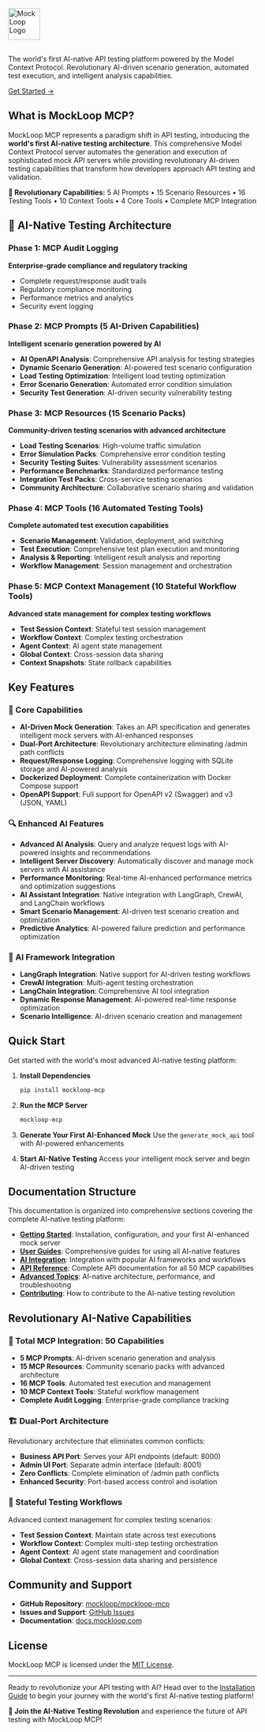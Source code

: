 <div class="hero-section">
  <img src="logo.png" alt="MockLoop Logo" style="height: 64px; margin-bottom: 1rem;">

  <p>The world's first AI-native API testing platform powered by the Model Context Protocol. Revolutionary AI-driven scenario generation, automated test execution, and intelligent analysis capabilities.</p>
  <a href="getting-started/installation/" class="cta-button">Get Started →</a>
</div>

## What is MockLoop MCP?

MockLoop MCP represents a paradigm shift in API testing, introducing the **world's first AI-native testing architecture**. This comprehensive Model Context Protocol server automates the generation and execution of sophisticated mock API servers while providing revolutionary AI-driven testing capabilities that transform how developers approach API testing and validation.

**🚀 Revolutionary Capabilities:** 5 AI Prompts • 15 Scenario Resources • 16 Testing Tools • 10 Context Tools • 4 Core Tools • Complete MCP Integration

## 🌟 AI-Native Testing Architecture

### Phase 1: MCP Audit Logging
**Enterprise-grade compliance and regulatory tracking**
- Complete request/response audit trails
- Regulatory compliance monitoring  
- Performance metrics and analytics
- Security event logging

### Phase 2: MCP Prompts (5 AI-Driven Capabilities)
**Intelligent scenario generation powered by AI**
- **AI OpenAPI Analysis**: Comprehensive API analysis for testing strategies
- **Dynamic Scenario Generation**: AI-powered test scenario configuration
- **Load Testing Optimization**: Intelligent load testing optimization
- **Error Scenario Generation**: Automated error condition simulation
- **Security Test Generation**: AI-driven security vulnerability testing

### Phase 3: MCP Resources (15 Scenario Packs)
**Community-driven testing scenarios with advanced architecture**
- **Load Testing Scenarios**: High-volume traffic simulation
- **Error Simulation Packs**: Comprehensive error condition testing
- **Security Testing Suites**: Vulnerability assessment scenarios
- **Performance Benchmarks**: Standardized performance testing
- **Integration Test Packs**: Cross-service testing scenarios
- **Community Architecture**: Collaborative scenario sharing and validation

### Phase 4: MCP Tools (16 Automated Testing Tools)
**Complete automated test execution capabilities**
- **Scenario Management**: Validation, deployment, and switching
- **Test Execution**: Comprehensive test plan execution and monitoring
- **Analysis & Reporting**: Intelligent result analysis and reporting
- **Workflow Management**: Session management and orchestration

### Phase 5: MCP Context Management (10 Stateful Workflow Tools)
**Advanced state management for complex testing workflows**
- **Test Session Context**: Stateful test session management
- **Workflow Context**: Complex testing orchestration
- **Agent Context**: AI agent state management
- **Global Context**: Cross-session data sharing
- **Context Snapshots**: State rollback capabilities

## Key Features

### 🚀 Core Capabilities
- **AI-Driven Mock Generation**: Takes an API specification and generates intelligent mock servers with AI-enhanced responses
- **Dual-Port Architecture**: Revolutionary architecture eliminating /admin path conflicts
- **Request/Response Logging**: Comprehensive logging with SQLite storage and AI-powered analysis
- **Dockerized Deployment**: Complete containerization with Docker Compose support
- **OpenAPI Support**: Full support for OpenAPI v2 (Swagger) and v3 (JSON, YAML)

### 🔍 Enhanced AI Features
- **Advanced AI Analysis**: Query and analyze request logs with AI-powered insights and recommendations
- **Intelligent Server Discovery**: Automatically discover and manage mock servers with AI assistance
- **Performance Monitoring**: Real-time AI-enhanced performance metrics and optimization suggestions
- **AI Assistant Integration**: Native integration with LangGraph, CrewAI, and LangChain workflows
- **Smart Scenario Management**: AI-driven test scenario creation and optimization
- **Predictive Analytics**: AI-powered failure prediction and performance optimization

### 🤖 AI Framework Integration
- **LangGraph Integration**: Native support for AI-driven testing workflows
- **CrewAI Integration**: Multi-agent testing orchestration
- **LangChain Integration**: Comprehensive AI tool integration
- **Dynamic Response Management**: AI-powered real-time response optimization
- **Scenario Intelligence**: AI-driven scenario creation and management

## Quick Start

Get started with the world's most advanced AI-native testing platform:

1. **Install Dependencies**
   ```bash
   pip install mockloop-mcp
   ```

2. **Run the MCP Server**
   ```bash
   mockloop-mcp
   ```

3. **Generate Your First AI-Enhanced Mock**
   Use the `generate_mock_api` tool with AI-powered enhancements

4. **Start AI-Native Testing**
   Access your intelligent mock server and begin AI-driven testing

## Documentation Structure

This documentation is organized into comprehensive sections covering the complete AI-native testing platform:

- **[Getting Started](getting-started/installation.md)**: Installation, configuration, and your first AI-enhanced mock server
- **[User Guides](guides/basic-usage.md)**: Comprehensive guides for using all AI-native features
- **[AI Integration](ai-integration/overview.md)**: Integration with popular AI frameworks and workflows
- **[API Reference](api/mcp-tools.md)**: Complete API documentation for all 50 MCP capabilities
- **[Advanced Topics](advanced/architecture.md)**: AI-native architecture, performance, and troubleshooting
- **[Contributing](contributing/development-setup.md)**: How to contribute to the AI-native testing revolution

## Revolutionary AI-Native Capabilities

### 🎯 Total MCP Integration: 50 Capabilities
- **5 MCP Prompts**: AI-driven scenario generation and analysis
- **15 MCP Resources**: Community scenario packs with advanced architecture
- **16 MCP Tools**: Automated test execution and management
- **10 MCP Context Tools**: Stateful workflow management
- **Complete Audit Logging**: Enterprise-grade compliance tracking

### 🏗️ Dual-Port Architecture
Revolutionary architecture that eliminates common conflicts:
- **Business API Port**: Serves your API endpoints (default: 8000)
- **Admin UI Port**: Separate admin interface (default: 8001)
- **Zero Conflicts**: Complete elimination of /admin path conflicts
- **Enhanced Security**: Port-based access control and isolation

### 🔄 Stateful Testing Workflows
Advanced context management for complex testing scenarios:
- **Test Session Context**: Maintain state across test executions
- **Workflow Context**: Complex multi-step testing orchestration
- **Agent Context**: AI agent state management and coordination
- **Global Context**: Cross-session data sharing and persistence

## Community and Support

- **GitHub Repository**: [mockloop/mockloop-mcp](https://github.com/mockloop/mockloop-mcp)
- **Issues and Support**: [GitHub Issues](https://github.com/mockloop/mockloop-mcp/issues)
- **Documentation**: [docs.mockloop.com](https://docs.mockloop.com)

## License

MockLoop MCP is licensed under the [MIT License](https://github.com/mockloop/mockloop-mcp/blob/main/LICENSE).

---

Ready to revolutionize your API testing with AI? Head over to the [Installation Guide](getting-started/installation.md) to begin your journey with the world's first AI-native testing platform!

**🚀 Join the AI-Native Testing Revolution** and experience the future of API testing with MockLoop MCP!